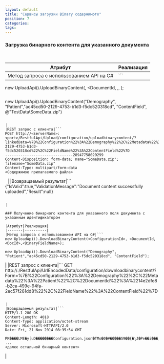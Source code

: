 ```yaml
---
layout: default
title: "Сервисы загрузки Binary содержимого"
position: 7
categories: 
tags: 
---
```


### Загрузка бинарного контента для указанного документа

 

|Атрибут|Реализация|
|-------|----------|
|Метод запроса с использованием API на C#|```
new UploadApi().UploadBinaryContent(<ConfigurationId>, <DocumentId, <DocId>,<BinaryFieldName>,
                                                <PathToFileWithContent>);
```

```
new UploadApi().UploadBinaryContent("Demography", "Patient","ac45cd50-2129-4753-b1d3-f5dc520318cd", "ContentField",
                                                @"TestData\SomeData.zip")
```

|
|REST запрос с клиента|```
POST http://<serverName>:<port>/RestfulApi/Upload/configuration/uploadbinarycontent/?linkedData=%7B%22Configuration%22%3A%22Demography%22%2C%22Metadata%22%3A%22Patient%22%2C%22DocumentId%22%3A%22ac45cd50-2129-4753-b1d3-f5dc520318cd%22%2C%22FieldName%22%3A%22ContentField%22%7D
-------------------------------28947758029299
Content-Disposition: form-data; name="SomeData.zip"; filename="SomeData.zip"
Content-Type: multipart/form-data
<Содержимое прилагаемого файла>
```

  |
|Возвращаемый результат|```
{"IsValid":true,"ValidationMessage":"Document content successfully uploaded","Result":null}
```

|

### Получение бинарного контента для указанного поля документа с указанным идентификатором

|Атрибут|Реализация|
|-------|----------|
|Метод запроса с использованием API на C#|```
new UploadApi().DownloadBinaryContent(<ConfigurationId>, <DocumentId, <DocId>,<BinaryFieldName>);
```

```
new UploadApi().DownloadBinaryContent("Demography", "Patient","ac45cd50-2129-4753-b1d3-f5dc520318cd", "ContentField");
```

|
|REST запрос с клиента|```
GET http://<serverName>:<port>/RestfulApi/UrlEncodedData/configuration/downloadbinarycontent/?Form=%7B%22Configuration%22%3A%22Demography%22%2C%22Metadata%22%3A%22Patient%22%2C%22DocumentId%22%3A%2214e2dfe8-b2ca-499e-94fa-2ec57f261dd8%22%2C%22FieldName%22%3A%22ContentField%22%7D
```

|
|Возвращаемый результат|```
HTTP/1.1 200 OK
Content-Length: 4018
Content-Type: application/octet-stream
Server: Microsoft-HTTPAPI/2.0
Date: Fri, 21 Nov 2014 08:35:54 GMT

PK����LME�y[uD��������Configuration.json�TMo�0�#�����S9��{�ʅJ�Pe��i���,TH�*�{�TQT(���p�i���]N�ߛ��7c���=�F�u�F;h
...
<далее остальной бинарный контент>
```

|

